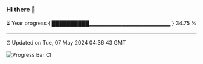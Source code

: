 ### Hi there 👋

⏳ Year progress { ██████████▁▁▁▁▁▁▁▁▁▁▁▁▁▁▁▁▁▁▁▁ } 34.75 %

---

⏰ Updated on Tue, 07 May 2024 04:36:43 GMT

![Progress Bar CI](https://github.com/IshwaranRudhara/GIT-ACTION/workflows/Progress%20Bar%20CI/badge.svg)
